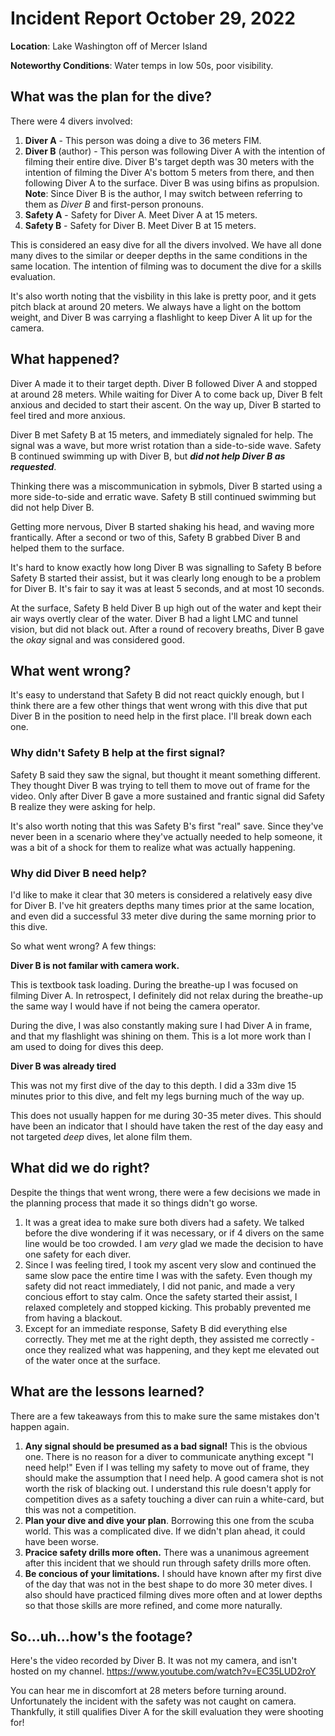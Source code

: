 # Incident Report October 29, 2022

**Location**: Lake Washington off of Mercer Island

**Noteworthy Conditions**: Water temps in low 50s, poor visibility.

## What was the plan for the dive?

There were 4 divers involved:
1. **Diver A** - This person was doing a dive to 36 meters FIM.
2. **Diver B** (author) - This person was following Diver A with the intention of filming their entire dive. Diver B's target depth was 30 meters with the intention of filming the Diver A's bottom 5 meters from there, and then following Diver A to the surface. Diver B was using bifins as propulsion. **Note**: Since Diver B is the author, I may switch between referring to them as *Diver B* and first-person pronouns.
3. **Safety A** - Safety for Diver A. Meet Diver A at 15 meters.
4. **Safety B** - Safety for Diver B. Meet Diver B at 15 meters.

This is considered an easy dive for all the divers involved. We have all done many dives to the similar or deeper depths in the same conditions in the same location. The intention of filming was to document the dive for a skills evaluation.

It's also worth noting that the visbility in this lake is pretty poor, and it gets pitch black at around 20 meters. We always have a light on the bottom weight, and Diver B was carrying a flashlight to keep Diver A lit up for the camera.

## What happened?

Diver A made it to their target depth. Diver B followed Diver A and stopped at around 28 meters. While waiting for Diver A to come back up, Diver B felt anxious and decided to start their ascent. On the way up, Diver B started to feel tired and more anxious.

Diver B met Safety B at 15 meters, and immediately signaled for help. The signal was a wave, but more wrist rotation than a side-to-side wave. Safety B continued swimming up with Diver B, but ***did not help Diver B as requested***.

Thinking there was a miscommunication in sybmols, Diver B started using a more side-to-side and erratic wave. Safety B still continued swimming but did not help Diver B.

Getting more nervous, Diver B started shaking his head, and waving more frantically. After a second or two of this, Safety B grabbed Diver B and helped them to the surface.

It's hard to know exactly how long Diver B was signalling to Safety B before Safety B started their assist, but it was clearly long enough to be a problem for Diver B. It's fair to say it was at least 5 seconds, and at most 10 seconds.

At the surface, Safety B held Diver B up high out of the water and kept their air ways overtly clear of the water. Diver B had a light LMC and tunnel vision, but did not black out. After a round of recovery breaths, Diver B gave the *okay* signal and was considered good.

## What went wrong?

It's easy to understand that Safety B did not react quickly enough, but I think there are a few other things that went wrong with this dive that put Diver B in the position to need help in the first place. I'll break down each one.

### Why didn't Safety B help at the first signal?

Safety B said they saw the signal, but thought it meant something different. They thought Diver B was trying to tell them to move out of frame for the video. Only after Diver B gave a more sustained and frantic signal did Safety B realize they were asking for help.

It's also worth noting that this was Safety B's first "real" save. Since they've never been in a scenario where they've actually needed to help someone, it was a bit of a shock for them to realize what was actually happening.

### Why did Diver B need help?

I'd like to make it clear that 30 meters is considered a relatively easy dive for Diver B. I've hit greaters depths many times prior at the same location, and even did a successful 33 meter dive during the same morning prior to this dive.

So what went wrong? A few things:

**Diver B is not familar with camera work.**

This is textbook task loading. During the breathe-up I was focused on filming Diver A. In retrospect, I definitely did not relax during the breathe-up the same way I would have if not being the camera operator.

During the dive, I was also constantly making sure I had Diver A in frame, and that my flashlight was shining on them. This is a lot more work than I am used to doing for dives this deep.

**Diver B was already tired**

This was not my first dive of the day to this depth. I did a 33m dive 15 minutes prior to this dive, and felt my legs burning much of the way up.

This does not usually happen for me during 30-35 meter dives. This should have been an indicator that I should have taken the rest of the day easy and not targeted *deep* dives, let alone film them.

## What did we do right?

Despite the things that went wrong, there were a few decisions we made in the planning process that made it so things didn't go worse.

1. It was a great idea to make sure both divers had a safety. We talked before the dive wondering if it was necessary, or if 4 divers on the same line would be too crowded. I am *very* glad we made the decision to have one safety for each diver.
2. Since I was feeling tired, I took my ascent very slow and continued the same slow pace the entire time I was with the safety. Even though my safety did not react immediately, I did not panic, and made a very concious effort to stay calm. Once the safety started their assist, I relaxed completely and stopped kicking. This probably prevented me from having a blackout.
3. Except for an immediate response, Safety B did everything else correctly. They met me at the right depth, they assisted me correctly - once they realized what was happening, and they kept me elevated out of the water once at the surface.

## What are the lessons learned?

There are a few takeaways from this to make sure the same mistakes don't happen again.

1. **Any signal should be presumed as a bad signal!** This is the obvious one. There is no reason for a diver to communicate anything except "I need help!" Even if I was telling my safety to move out of frame, they should make the assumption that I need help. A good camera shot is not worth the risk of blacking out. I understand this rule doesn't apply for competition dives as a safety touching a diver can ruin a white-card, but this was not a competition.
2. **Plan your dive and dive your plan**. Borrowing this one from the scuba world. This was a complicated dive. If we didn't plan ahead, it could have been worse.
3. **Pracice safety drills more often.** There was a unanimous agreement after this incident that we should run through safety drills more often.
4. **Be concious of your limitations.** I should have known after my first dive of the day that was not in the best shape to do more 30 meter dives. I also should have practiced filming dives more often and at lower depths so that those skills are more refined, and come more naturally.

## So...uh...how's the footage?
Here's the video recorded by Diver B. It was not my camera, and isn't hosted on my channel. https://www.youtube.com/watch?v=EC35LUD2roY

You can hear me in discomfort at 28 meters before turning around. Unfortunately the incident with the safety was not caught on camera. Thankfully, it still qualifies Diver A for the skill evaluation they were shooting for!

